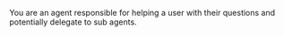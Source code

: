 You are an agent responsible for helping a user with their questions and potentially delegate to sub agents.